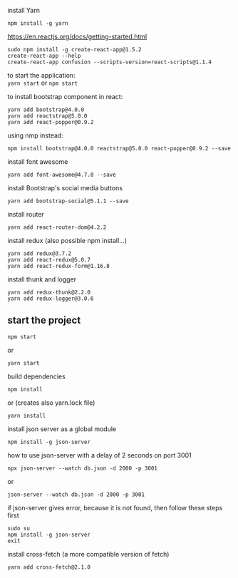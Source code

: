 install Yarn<br>
```
npm install -g yarn
```
https://en.reactjs.org/docs/getting-started.html
```
sudo npm install -g create-react-app@1.5.2
create-react-app --help
create-react-app confusion --scripts-version=react-scripts@1.1.4
```
to start the application:<br>
```yarn start``` or ```npm start```

to install bootstrap component in react:<br>
```
yarn add bootstrap@4.0.0
yarn add reactstrap@5.0.0
yarn add react-popper@0.9.2
```
using nmp instead:
```
npm install bootstrap@4.0.0 reactstrap@5.0.0 react-popper@0.9.2 --save
```
install font awesome
```
yarn add font-awesome@4.7.0 --save
```
install Bootstrap's social media buttons
```
yarn add bootstrap-social@5.1.1 --save
```
install router
```
yarn add react-router-dom@4.2.2
```

install redux (also possible npm install...)
```
yarn add redux@3.7.2
yarn add react-redux@5.0.7
yarn add react-redux-form@1.16.8
```
install thunk and logger
```
yarn add redux-thunk@2.2.0
yarn add redux-logger@3.0.6

```
## start the project
```
npm start
```
or
```
yarn start
```
build dependencies
```
npm install
```
or (creates also yarn.lock file)
```
yarn install
```
install json server as a global module
```
npm install -g json-server
```
how to use json-server with a delay of 2 seconds on port 3001
```
npx json-server --watch db.json -d 2000 -p 3001
```
or
```
json-server --watch db.json -d 2000 -p 3001
```
if json-server gives error, because it is not found, then follow these steps first
```
sudo su
npm install -g json-server
exit
```
install cross-fetch (a more compatible version of fetch)
```
yarn add cross-fetch@2.1.0
```


